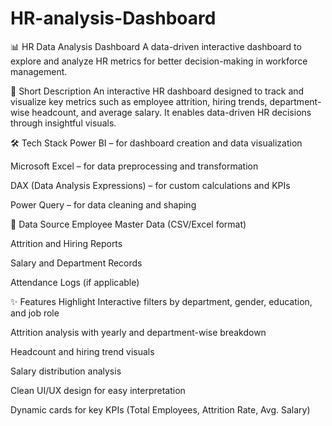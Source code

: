 # HR-analysis-Dashboard

📊 HR Data Analysis Dashboard
A data-driven interactive dashboard to explore and analyze HR metrics for better decision-making in workforce management.

🔹 Short Description
An interactive HR dashboard designed to track and visualize key metrics such as employee attrition, hiring trends, department-wise headcount, and average salary. It enables data-driven HR decisions through insightful visuals.

🛠️ Tech Stack
Power BI – for dashboard creation and data visualization

Microsoft Excel – for data preprocessing and transformation

DAX (Data Analysis Expressions) – for custom calculations and KPIs

Power Query – for data cleaning and shaping

🔗 Data Source
Employee Master Data (CSV/Excel format)

Attrition and Hiring Reports

Salary and Department Records

Attendance Logs (if applicable)

✨ Features Highlight
Interactive filters by department, gender, education, and job role

Attrition analysis with yearly and department-wise breakdown

Headcount and hiring trend visuals

Salary distribution analysis

Clean UI/UX design for easy interpretation

Dynamic cards for key KPIs (Total Employees, Attrition Rate, Avg. Salary)

